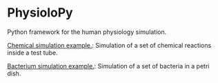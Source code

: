 # PhysioloPy
Python framework for the human physiology simulation.

[Chemical simulation example.](https://github.com/Chapa56/PhysioloPy/blob/main/examples/chemical_simulation.ipynb):
Simulation of a set of chemical reactions inside a test tube.

[Bacterium simulation example.](https://github.com/Chapa56/PhysioloPy/blob/main/examples/bacterium_simulation.ipynb):
Simulation of a set of bacteria in a petri dish.

